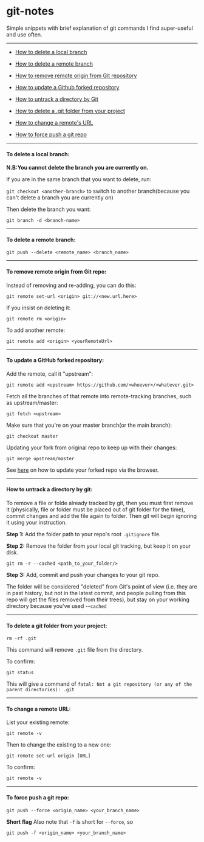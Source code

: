 # git-notes
Simple snippets with brief explanation of git commands I find super-useful and use often.

---

- [How to delete a local branch](#to-delete-a-local-branch)

- [How to delete a remote branch](#to-delete-a-remote-branch)

- [How to remove remote origin from Git repository](#to-remove-remote-origin-from-git-repo)

- [How to update a Github forked repository](#to-update-a-github-forked-repository)

- [How to untrack a directory by Git](#how-to-untrack-a-directory-by-git)

- [How to delete a .git folder from your project](#to-delete-a-git-folder-from-your-project)

- [How to change a remote's URL](#to-change-a-remote-url)

- [How to force push a git repo](#to-force-push-a-git-repo)

---

#### To delete a local branch:
**N.B:You cannot delete the branch you are currently on.** 

If you are in the same branch that you want to delete, run:

`git checkout <another-branch>` to switch to another branch(because you can't delete a branch you are currently on)

Then delete the branch you want:

`git branch -d <branch-name>`

---

#### To delete a remote branch:

`git push --delete <remote_name> <branch_name>`

---
#### To remove remote origin from Git repo:
Instead of removing and re-adding, you can do this:

`git remote set-url <origin> git://<new.url.here>`

If you insist on deleting it:

`git remote rm <origin>`

To add another remote:

`git remote add <origin> <yourRemoteUrl>`

---

#### To update a GitHub forked repository:

Add the remote, call it "upstream":

`git remote add <upstream> https://github.com/<whoever>/<whatever.git>`

Fetch all the branches of that remote into remote-tracking branches, such as upstream/master:

`git fetch <upstream>`

Make sure that you're on your master branch(or the main branch):

`git checkout master`

Updating your fork from original repo to keep up with their changes:

`git merge upstream/master`

See [here](https://github.com/KirstieJane/STEMMRoleModels/wiki/Syncing-your-fork-to-the-original-repository-via-the-browser) on how to update your forked repo via the browser.

---

#### How to untrack a directory by git:

To remove a file or folde already tracked by git, then you must first remove it (physically, file or folder must be placed out of git folder for the time), commit changes and add the file again to folder. Then git will begin ignoring it using your instruction. 

**Step 1:** Add the folder path to your repo's root `.gitignore` file.

**Step 2:** Remove the folder from your local git tracking, but keep it on your disk.

`git rm -r --cached <path_to_your_folder/>`

**Step 3:** Add, commit and push your changes to your git repo.

The folder will be considered "deleted" from Git's point of view (i.e. they are in past history, but not in the latest commit, and people pulling from this repo will get the files removed from their trees), but stay on your working directory because you've used --`cached`

---

#### To delete a git folder from your project:
`rm -rf .git`

This command will remove `.git` file from the directory. 

To confirm: 

`git status`

This will give a command of `fatal: Not a git repository (or any of the parent directories): .git`

---

#### To change a remote URL:

List your existing remote:

`git remote -v`

Then to change the existing to a new one:

`git remote set-url origin [URL]`

To confirm:

`git remote -v`

---

#### To force push a git repo:

`git push --force <origin_name> <your_branch_name>`

**Short flag**
Also note that `-f` is short for `--force`, so

`git push -f <origin_name> <your_branch_name>`

